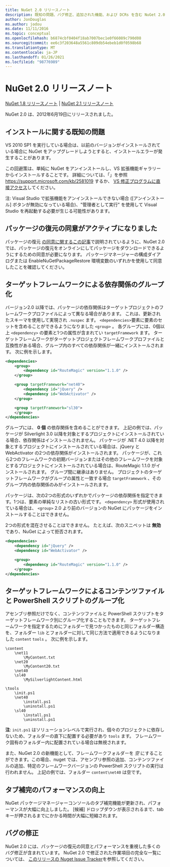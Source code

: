 ```yaml
---
title: NuGet 2.0 リリースノート
description: 既知の問題、バグ修正、追加された機能、および DCRs を含む NuGet 2.0 のリリースノート。
author: JonDouglas
ms.author: jodou
ms.date: 11/11/2016
ms.topic: conceptual
ms.openlocfilehash: b6874cbf0404f18ab7007bec1e0f66089c790d08
ms.sourcegitcommit: ee6c3f203648a5561c809db54ebeb1d0f0598b68
ms.translationtype: MT
ms.contentlocale: ja-JP
ms.lasthandoff: 01/26/2021
ms.locfileid: "98776989"
---
```

# <a name="nuget-20-release-notes"></a>NuGet 2.0 リリースノート

[NuGet 1.8 リリースノート](../release-notes/nuget-1.8.md)  | [NuGet 2.1 リリースノート](../release-notes/nuget-2.1.md)

NuGet 2.0 は、2012年6月19日にリリースされました。

## <a name="known-installation-issue"></a>インストールに関する既知の問題
VS 2010 SP1 を実行している場合は、以前のバージョンがインストールされている場合に NuGet をアップグレードしようとすると、インストールエラーが発生することがあります。

この回避策は、単純に NuGet をアンインストールし、VS 拡張機能ギャラリーからインストールすることです。  詳細については、「」を参照 <https://support.microsoft.com/kb/2581019> するか、 [VS 修正プログラムに直接アクセス](http://bit.ly/vsixcertfix)してください。

注: Visual Studio で拡張機能をアンインストールできない場合 ([アンインストール] ボタンが無効になっている場合)、"管理者として実行" を使用して Visual Studio を再起動する必要が生じる可能性があります。

## <a name="package-restore-consent-is-now-active"></a>パッケージの復元の同意がアクティブになりました

パッケージの復元 [の同意に関するこの記事](http://blog.nuget.org/20120518/package-restore-and-consent.html)で説明されているように、NuGet 2.0 では、パッケージの復元をオンラインにしてパッケージをダウンロードできるようにするための同意が必要になります。 パッケージマネージャーの構成ダイアログまたは EnableNuGetPackageRestore 環境変数のいずれかを使用して同意したことを確認してください。

## <a name="group-dependencies-by-target-frameworks"></a>ターゲットフレームワークによる依存関係のグループ化

バージョン2.0 以降では、パッケージの依存関係はターゲットプロジェクトのフレームワークプロファイルによって異なる場合があります。 これは、更新されたスキーマを使用して実現され `.nuspec` ます。 `<dependencies>`要素に要素のセットを含めることができるようになりました `<group>` 。 各グループには、0個以上 `<dependency>` の要素と1つの属性が含まれてい `targetFramework` ます。 ターゲットフレームワークがターゲットプロジェクトフレームワークプロファイルと互換性がある場合、グループ内のすべての依存関係が一緒にインストールされます。 次に例を示します。

```xml
<dependencies>
    <group>
        <dependency id="RouteMagic" version="1.1.0" />
    </group>

    <group targetFramework="net40">
        <dependency id="jQuery" />
        <dependency id="WebActivator" />
    </group>

    <group targetFramework="sl30">
    </group>
</dependencies>
```

グループには、 **0 個** の依存関係を含めることができます。 上記の例では、パッケージが Silverlight 3.0 以降を対象とするプロジェクトにインストールされている場合、依存関係はインストールされません。 パッケージが .NET 4.0 以降を対象とするプロジェクトにインストールされている場合は、jQuery と WebActivator の2つの依存関係がインストールされます。  パッケージが、これら2つのフレームワークの初期バージョンまたはその他のフレームワークを対象とするプロジェクトにインストールされている場合は、RouteMagic 1.1.0 がインストールされます。 グループ間に継承はありません。 プロジェクトのターゲットフレームワークがグループの属性と一致する場合 `targetFramework` 、そのグループ内の依存関係のみがインストールされます。

パッケージは、次の2つの形式のいずれかでパッケージの依存関係を指定できます。1つは、要素の単純なリストの古い形式です。 `<dependency>` 形式が使用されている場合は、 `<group>` 2.0 より前のバージョンの NuGet にパッケージをインストールすることはできません。

2つの形式を混在させることはできません。 たとえば、次のスニペットは **無効** であり、NuGet によって拒否されます。

```xml
<dependencies>
    <dependency id="jQuery" />
    <dependency id="WebActivator" />

    <group>
        <dependency id="RouteMagic" version="1.1.0" />
    </group>
</dependencies>
```

## <a name="grouping-content-files-and-powershell-scripts-by-target-framework"></a>ターゲットフレームワークによるコンテンツファイルと PowerShell スクリプトのグループ化

アセンブリ参照だけでなく、コンテンツファイルと PowerShell スクリプトをターゲットフレームワーク別にグループ化することもできます。 ターゲットフレームワークを指定するためにフォルダーで見つかったものと同じフォルダー構造を、フォルダー `lib` とフォルダーに対して同じ方法で適用できるようになりました `content` `tools` 。 次に例を示します。

```
\content
    \net11
        \MyContent.txt
    \net20
        \MyContent20.txt
    \net40
    \sl40
        \MySilverlightContent.html

\tools
    \init.ps1
    \net40
        \install.ps1
        \uninstall.ps1
    \sl40
        \install.ps1
        \uninstall.ps1
```

**注**: `init.ps1` はソリューションレベルで実行され、個々のプロジェクトに依存しないため、フォルダーの直下に配置する必要があり `tools` ます。 フレームワーク固有のフォルダー内に配置されている場合は無視されます。

また、NuGet 2.0 の新機能として、フレームワークフォルダーを *空* にすることができます。この場合、nuget では、アセンブリ参照の追加、コンテンツファイルの追加、特定のフレームワークバージョンの PowerShell スクリプトの実行は行われません。 上記の例では、フォルダー `content\net40` は空です。

## <a name="improved-tab-completion-performance"></a>タブ補完のパフォーマンスの向上
NuGet パッケージマネージャーコンソールのタブ補完機能が更新され、パフォーマンスが大幅に向上しました。 [候補] ドロップダウンが表示されるまで、tab キーが押されるまでにかかる時間が大幅に短縮されます。

## <a name="bug-fixes"></a>バグの修正
NuGet 2.0 には、パッケージの復元の同意とパフォーマンスを重視した多くのバグ修正が含まれています。
NuGet 2.0 で修正された作業項目の完全な一覧については、 [このリリースの Nuget Issue Tracker](http://nuget.codeplex.com/workitem/list/advanced?keyword=&status=Closed&type=All&priority=All&release=NuGet%202.0&assignedTo=All&component=All&sortField=Votes&sortDirection=Descending&page=0)を参照してください。
